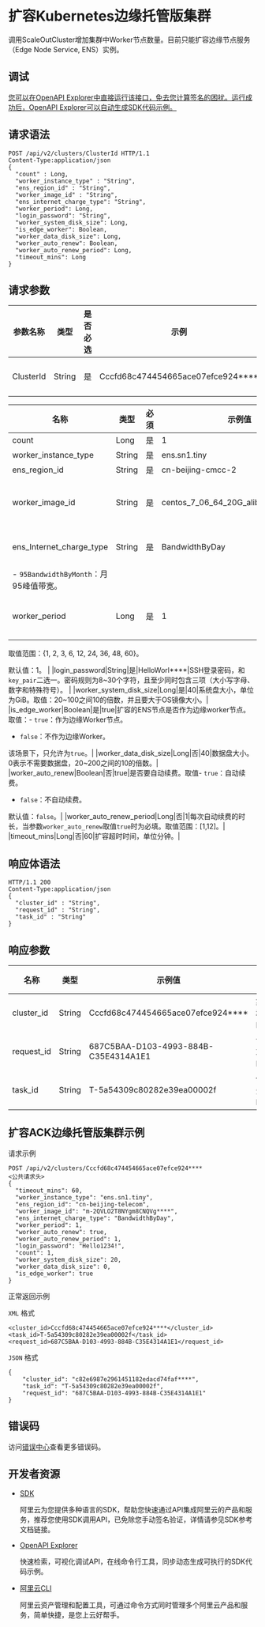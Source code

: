 # 扩容Kubernetes边缘托管版集群

调用ScaleOutCluster增加集群中Worker节点数量。目前只能扩容边缘节点服务（Edge Node Service, ENS）实例。

## 调试

[您可以在OpenAPI Explorer中直接运行该接口，免去您计算签名的困扰。运行成功后，OpenAPI Explorer可以自动生成SDK代码示例。](https://api.aliyun.com/#product=CS&api=CreateCluster&type=ROA&version=2015-12-15)

## 请求语法

```
POST /api/v2/clusters/ClusterId HTTP/1.1
Content-Type:application/json
{
  "count" : Long,
  "worker_instance_type" : "String",
  "ens_region_id" : "String",
  "worker_image_id" : "String",
  "ens_internet_charge_type": "String",
  "worker_period": Long,
  "login_password": "String",
  "worker_system_disk_size": Long,
  "is_edge_worker": Boolean,
  "worker_data_disk_size": Long,
  "worker_auto_renew": Boolean,
  "worker_auto_renew_period": Long,
  "timeout_mins": Long
}
```

## 请求参数

|参数名称|类型|是否必选|示例|说明|
|----|--|----|--|--|
|ClusterId|String|是|Cccfd68c474454665ace07efce924\*\*\*\*|集群ID。 |

|名称|类型|必须|示例值|描述|
|--|--|--|---|--|
|count|Long|是|1|扩容ENS实例数量。|
|worker\_instance\_type|String|是|ens.sn1.tiny|ENS实例规格。|
|ens\_region\_id|String|是|cn-beijing-cmcc-2|ENS地域ID。|
|worker\_image\_id|String|是|centos\_7\_06\_64\_20G\_alibase\_2019\*\*\*\*|节点自定义镜像，默认使用系统镜像。当选择自定义镜像时，将取代默认系统镜像。请参见[自定义镜像](~~146647~~)。 |
|ens\_Internet\_charge\_type|String|是|BandwidthByDay|计费方式,，取值：-   `BandwidthByDay`：日峰值带宽。
-   `95BandwidthByMonth`：月95峰值带宽。 |
|worker\_period|Long|是|1|Worker节点包年包月时长，当`worker_instance_charge_type`取值为`PrePaid`时才生效且为必选值。

取值范围：\{1, 2, 3, 6, 12, 24, 36, 48, 60\}。

默认值：1。 |
|login\_password|String|是|HelloWorl\*\*\*\*|SSH登录密码，和`key_pair`二选一。密码规则为8~30个字符，且至少同时包含三项（大小写字母、数字和特殊符号）。 |
|worker\_system\_disk\_size|Long|是|40|系统盘大小，单位为GiB。取值：20~100之间10的倍数，并且要大于OS镜像大小。|
|is\_edge\_worker|Boolean|是|true|扩容的ENS节点是否作为边缘worker节点。取值：-   `true`：作为边缘Worker节点。
-   `false`：不作为边缘Worker。

该场景下，只允许为`true`。|
|worker\_data\_disk\_size|Long|否|40|数据盘大小。0表示不需要数据盘，20~200之间的10的倍数。|
|worker\_auto\_renew|Boolean|否|true|是否要自动续费。取值-   `true`：自动续费。
-   `false`：不自动续费。

默认值：`false`。|
|worker\_auto\_renew\_period|Long|否|1|每次自动续费的时长，当参数`worker_auto_renew`取值`true`时为必填。取值范围：\[1,12\]。|
|timeout\_mins|Long|否|60|扩容超时时间，单位分钟。|

## 响应体语法

```
HTTP/1.1 200
Content-Type:application/json
{
  "cluster_id" : "String",
  "request_id" : "String",
  "task_id" : "String"
}
```

## 响应参数

|名称|类型|示例值|描述|
|--|--|---|--|
|cluster\_id|String|Cccfd68c474454665ace07efce924\*\*\*\*|集群ID。 |
|request\_id|String|687C5BAA-D103-4993-884B-C35E4314A1E1|请求ID。 |
|task\_id|String|T-5a54309c80282e39ea00002f|任务ID。 |

## 扩容ACK边缘托管版集群示例

请求示例

```
POST /api/v2/clusters/Cccfd68c474454665ace07efce924**** 
<公共请求头>
{
  "timeout_mins": 60,
  "worker_instance_type": "ens.sn1.tiny",
  "ens_region_id": "cn-beijing-telecom",
  "worker_image_id": "m-2QVLO2T8NYgm8CNQVg****",  
  "ens_internet_charge_type": "BandwidthByDay",
  "worker_period": 1,
  "worker_auto_renew": true,
  "worker_auto_renew_period": 1,
  "login_password": "Hello1234!",
  "count": 1,
  "worker_system_disk_size": 20,
  "worker_data_disk_size": 0,
  "is_edge_worker": true
}
```

正常返回示例

`XML` 格式

```
<cluster_id>Cccfd68c474454665ace07efce924****</cluster_id>
<task_id>T-5a54309c80282e39ea00002f</task_id>
<request_id>687C5BAA-D103-4993-884B-C35E4314A1E1</request_id>
```

`JSON` 格式

```
{
    "cluster_id": "c82e6987e2961451182edacd74faf****",
    "task_id": "T-5a54309c80282e39ea00002f",
    "request_id": "687C5BAA-D103-4993-884B-C35E4314A1E1"
}
```

## 错误码

访问[错误中心](https://error-center.aliyun.com/status/product/CS)查看更多错误码。

## 开发者资源

-   [SDK](https://next.api.aliyun.com/api-tools/sdk/CS?version=2015-12-15&)

    阿里云为您提供多种语言的SDK，帮助您快速通过API集成阿里云的产品和服务，推荐您使用SDK调用API，已免除您手动签名验证，详情请参见SDK参考文档链接。

-   [OpenAPI Explorer](https://next.api.aliyun.com/api/CS/2015-12-15/ScaleOutCluster)

    快速检索，可视化调试API，在线命令行工具，同步动态生成可执行的SDK代码示例。

-   [阿里云CLI](https://github.com/aliyun/aliyun-cli)

    阿里云资产管理和配置工具，可通过命令方式同时管理多个阿里云产品和服务，简单快捷，是您上云好帮手。


